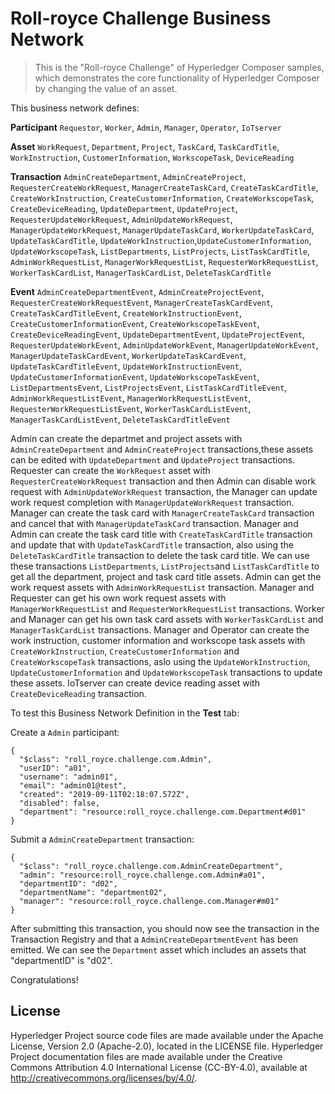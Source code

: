 # Roll-royce Challenge Business Network

> This is the "Roll-royce Challenge" of Hyperledger Composer samples, which demonstrates the core functionality of Hyperledger Composer by changing the value of an asset.

This business network defines:

**Participant**
`Requestor`, `Worker`, `Admin`, `Manager`, `Operator`, `IoTserver`

**Asset**
`WorkRequest`, `Department`, `Project`, `TaskCard`, `TaskCardTitle`, `WorkInstruction`, `CustomerInformation`, `WorkscopeTask`, `DeviceReading`

**Transaction**
`AdminCreateDepartment`, `AdminCreateProject`, `RequesterCreateWorkRequest`, `ManagerCreateTaskCard`, `CreateTaskCardTitle`, `CreateWorkInstruction`, `CreateCustomerInformation`, `CreateWorkscopeTask`, `CreateDeviceReading`, `UpdateDepartment`, `UpdateProject`, `RequesterUpdateWorkRequest`, `AdminUpdateWorkRequest`, `ManagerUpdateWorkRequest`, `ManagerUpdateTaskCard`, `WorkerUpdateTaskCard`, `UpdateTaskCardTitle`, `UpdateWorkInstruction`,`UpdateCustomerInformation`, `UpdateWorkscopeTask`, `ListDepartments`, `ListProjects`, `ListTaskCardTitle`, `AdminWorkRequestList`, `ManagerWorkRequestList`, `RequesterWorkRequestList`, `WorkerTaskCardList`, `ManagerTaskCardList`, `DeleteTaskCardTitle`

**Event**
`AdminCreateDepartmentEvent`, `AdminCreateProjectEvent`, `RequesterCreateWorkRequestEvent`, `ManagerCreateTaskCardEvent`, `CreateTaskCardTitleEvent`, `CreateWorkInstructionEvent`, `CreateCustomerInformationEvent`, `CreateWorkscopeTaskEvent`, `CreateDeviceReadingEvent`, `UpdateDepartmentEvent`, `UpdateProjectEvent`, `RequesterUpdateWorkEvent`, `AdminUpdateWorkEvent`, `ManagerUpdateWorkEvent`, `ManagerUpdateTaskCardEvent`, `WorkerUpdateTaskCardEvent`, `UpdateTaskCardTitleEvent`, `UpdateWorkInstructionEvent`, `UpdateCustomerInformationEvent`, `UpdateWorkscopeTaskEvent`, `ListDepartmentsEvent`, `ListProjectsEvent`, `ListTaskCardTitleEvent`, `AdminWorkRequestListEvent`, `ManagerWorkRequestListEvent`, `RequesterWorkRequestListEvent`, `WorkerTaskCardListEvent`, `ManagerTaskCardListEvent`, `DeleteTaskCardTitleEvent`

Admin can create the departmet and project assets with `AdminCreateDepartment` and `AdminCreateProject` transactions,these assets can be edited with `UpdateDepartment` and  `UpdateProject` transactions. Requester can create the `WorkRequest` asset with `RequesterCreateWorkRequest` transaction and then Admin can disable work request with `AdminUpdateWorkRequest` transaction, the Manager can update work request completion with `ManagerUpdateWorkRequest` transaction. Manager can create the task card with `ManagerCreateTaskCard` transaction and cancel that with `ManagerUpdateTaskCard` transaction.
Manager and Admin can create the task card title with `CreateTaskCardTitle` transaction and update that with `UpdateTaskCardTitle` transaction, also using the `DeleteTaskCardTitle` transaction to delete the task card title. We can use these transactions `ListDepartments`, `ListProjects`and `ListTaskCardTitle` to get all the department, project and task card title assets. Admin can get the work request assets with `AdminWorkRequestList` transaction. Manager and Requester can get his own work request assets with `ManagerWorkRequestList` and `RequesterWorkRequestList` transactions. Worker and Manager can get his own task card assets with `WorkerTaskCardList` and `ManagerTaskCardList` transactions. Manager and Operator can create the work instruction, customer information and workscope task assets with `CreateWorkInstruction`, `CreateCustomerInformation` and `CreateWorkscopeTask` transactions, aslo using the `UpdateWorkInstruction`, `UpdateCustomerInformation` and `UpdateWorkscopeTask` transactions to update these assets. IoTserver can create device reading asset with `CreateDeviceReading` transaction.

To test this Business Network Definition in the **Test** tab:

Create a `Admin` participant:

```
{
  "$class": "roll_royce.challenge.com.Admin",
  "userID": "a01",
  "username": "admin01",
  "email": "admin01@test",
  "created": "2019-09-11T02:18:07.572Z",
  "disabled": false,
  "department": "resource:roll_royce.challenge.com.Department#d01"
}
```

Submit a `AdminCreateDepartment` transaction:

```
{
  "$class": "roll_royce.challenge.com.AdminCreateDepartment",
  "admin": "resource:roll_royce.challenge.com.Admin#a01",
  "departmentID": "d02",
  "departmentName": "department02",
  "manager": "resource:roll_royce.challenge.com.Manager#m01"
}
```

After submitting this transaction, you should now see the transaction in the Transaction Registry and that a `AdminCreateDepartmentEvent` has been emitted. We can see the `Department` asset which includes an assets that "departmentID" is "d02".

Congratulations!

## License <a name="license"></a>
Hyperledger Project source code files are made available under the Apache License, Version 2.0 (Apache-2.0), located in the LICENSE file. Hyperledger Project documentation files are made available under the Creative Commons Attribution 4.0 International License (CC-BY-4.0), available at http://creativecommons.org/licenses/by/4.0/.
